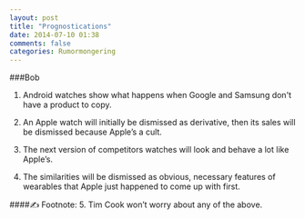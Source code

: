 ```yaml
---
layout: post
title: "Prognostications"
date: 2014-07-10 01:38
comments: false
categories: Rumormongering
---
```

###Bob

1. Android watches show what happens when Google and Samsung don't have a product to copy. 

2. An Apple watch will initially be dismissed as derivative, then its sales will be dismissed because Apple’s a cult.

3. The next version of competitors watches will look and behave a lot like Apple’s.

4. The similarities will be dismissed as obvious, necessary features of wearables that Apple just happened to come up with first.

####&#9997; Footnote: 5. Tim Cook won’t worry about any of the above.

